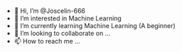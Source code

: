 - 👋 Hi, I’m @Joscelin-666
- 👀 I’m interested in Machine Learning
- 🌱 I’m currently learning Machine Learning (A beginner)
- 💞️ I’m looking to collaborate on ...
- 📫 How to reach me ... 

<!---
Joscelin-666/Joscelin-666 is a ✨ special ✨ repository because its `README.md` (this file) appears on your GitHub profile.
You can click the Preview link to take a look at your changes.
--->

